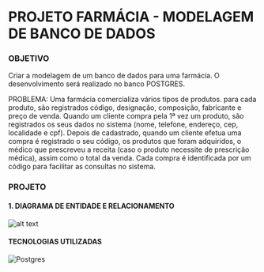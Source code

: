 # PROJETO FARMÁCIA - MODELAGEM DE BANCO DE DADOS

### OBJETIVO
Criar a modelagem de um banco de dados para uma farmácia. O desenvolvimento será realizado no banco POSTGRES.

PROBLEMA: Uma farmácia comercializa vários tipos de produtos. para cada produto, são registrados código, designação, composição, fabricante e preço de venda. Quando um cliente compra pela 1ª vez um produto, são registrados os seus dados no sistema (nome, telefone, endereço, cep, localidade e cpf). Depois de cadastrado, quando um cliente efetua uma compra é registrado o seu código, os produtos que foram adquiridos, o médico que prescreveu a receita (caso o produto necessite de prescrição médica), assim como o total da venda. Cada compra é identificada por um código para facilitar as consultas no sistema.

### PROJETO

#### 1. DIAGRAMA DE ENTIDADE E RELACIONAMENTO
![alt text](https://github.com/dijkstra001/pharm-project/blob/main/images/ER-diagram.PNG)
#### TECNOLOGIAS UTILIZADAS
<img alt="Postgres" src ="https://img.shields.io/badge/postgres-%23316192.svg?&style=for-the-badge&logo=postgresql&logoColor=white"/>

